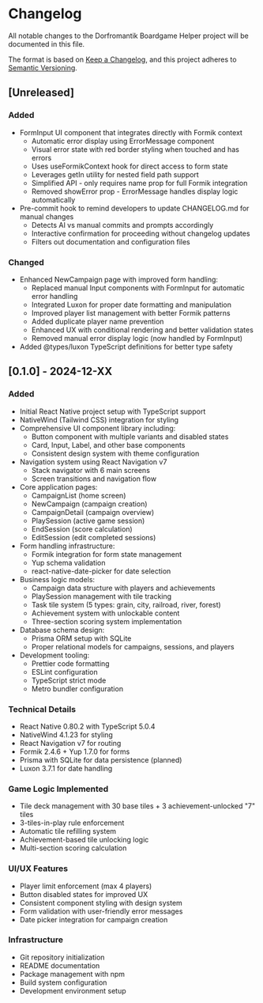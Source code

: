 # Changelog

All notable changes to the Dorfromantik Boardgame Helper project will be documented in this file.

The format is based on [Keep a Changelog](https://keepachangelog.com/en/1.0.0/),
and this project adheres to [Semantic Versioning](https://semver.org/spec/v2.0.0.html).

## [Unreleased]

### Added
- FormInput UI component that integrates directly with Formik context
  - Automatic error display using ErrorMessage component
  - Visual error state with red border styling when touched and has errors
  - Uses useFormikContext hook for direct access to form state
  - Leverages getIn utility for nested field path support
  - Simplified API - only requires name prop for full Formik integration
  - Removed showError prop - ErrorMessage handles display logic automatically
- Pre-commit hook to remind developers to update CHANGELOG.md for manual changes
  - Detects AI vs manual commits and prompts accordingly
  - Interactive confirmation for proceeding without changelog updates
  - Filters out documentation and configuration files

### Changed
- Enhanced NewCampaign page with improved form handling:
  - Replaced manual Input components with FormInput for automatic error handling
  - Integrated Luxon for proper date formatting and manipulation
  - Improved player list management with better Formik patterns
  - Added duplicate player name prevention
  - Enhanced UX with conditional rendering and better validation states
  - Removed manual error display logic (now handled by FormInput)
- Added @types/luxon TypeScript definitions for better type safety

## [0.1.0] - 2024-12-XX

### Added
- Initial React Native project setup with TypeScript support
- NativeWind (Tailwind CSS) integration for styling
- Comprehensive UI component library including:
  - Button component with multiple variants and disabled states
  - Card, Input, Label, and other base components
  - Consistent design system with theme configuration
- Navigation system using React Navigation v7
  - Stack navigator with 6 main screens
  - Screen transitions and navigation flow
- Core application pages:
  - CampaignList (home screen)
  - NewCampaign (campaign creation)
  - CampaignDetail (campaign overview)
  - PlaySession (active game session)
  - EndSession (score calculation)
  - EditSession (edit completed sessions)
- Form handling infrastructure:
  - Formik integration for form state management
  - Yup schema validation
  - react-native-date-picker for date selection
- Business logic models:
  - Campaign data structure with players and achievements
  - PlaySession management with tile tracking
  - Task tile system (5 types: grain, city, railroad, river, forest)
  - Achievement system with unlockable content
  - Three-section scoring system implementation
- Database schema design:
  - Prisma ORM setup with SQLite
  - Proper relational models for campaigns, sessions, and players
- Development tooling:
  - Prettier code formatting
  - ESLint configuration
  - TypeScript strict mode
  - Metro bundler configuration

### Technical Details
- React Native 0.80.2 with TypeScript 5.0.4
- NativeWind 4.1.23 for styling
- React Navigation v7 for routing
- Formik 2.4.6 + Yup 1.7.0 for forms
- Prisma with SQLite for data persistence (planned)
- Luxon 3.7.1 for date handling

### Game Logic Implemented
- Tile deck management with 30 base tiles + 3 achievement-unlocked "7" tiles
- 3-tiles-in-play rule enforcement
- Automatic tile refilling system
- Achievement-based tile unlocking logic
- Multi-section scoring calculation

### UI/UX Features
- Player limit enforcement (max 4 players)
- Button disabled states for improved UX
- Consistent component styling with design system
- Form validation with user-friendly error messages
- Date picker integration for campaign creation

### Infrastructure
- Git repository initialization
- README documentation
- Package management with npm
- Build system configuration
- Development environment setup